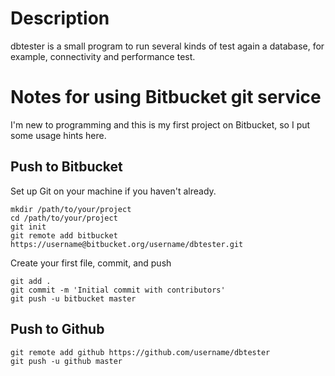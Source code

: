 # Description

dbtester is a small program to run several kinds of test again a database, for example, connectivity and performance test.


# Notes for using Bitbucket git service

I'm new to programming and this is my first project on Bitbucket, so I put some usage hints here.

## Push to Bitbucket

Set up Git on your machine if you haven't already.

	mkdir /path/to/your/project
	cd /path/to/your/project
	git init
	git remote add bitbucket https://username@bitbucket.org/username/dbtester.git

Create your first file, commit, and push

	git add .
	git commit -m 'Initial commit with contributors'
	git push -u bitbucket master

## Push to Github

	git remote add github https://github.com/username/dbtester
	git push -u github master
